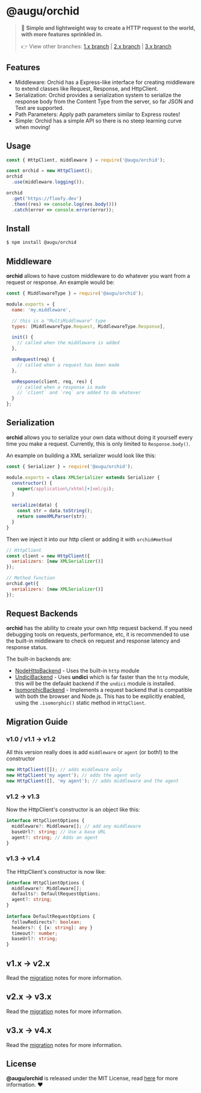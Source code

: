 # @augu/orchid
> 🛫 **Simple and lightweight way to create a HTTP request to the world, with more features sprinkled in.**
>
> 👉 View other branches: [1.x branch](https://github.com/auguwu/orchid/tree/1.x) | [2.x branch](https://github.com/auguwu/orchid/tree/2.x) | [3.x branch](https://github.com/auguwu/orchid/tree/3.x)

## Features
- Middleware: Orchid has a Express-like interface for creating middleware to extend classes like Request, Response, and HttpClient.
- Serialization: Orchid provides a serialization system to serialize the response body from the Content Type from the server, so far JSON and Text are supported.
- Path Parameters: Apply path parameters similar to Express routes!
- Simple: Orchid has a simple API so there is no steep learning curve when moving!

## Usage
```js
const { HttpClient, middleware } = require('@augu/orchid');

const orchid = new HttpClient();
orchid
  .use(middleware.logging());

orchid
  .get('https://floofy.dev')
  .then((res) => console.log(res.body()))
  .catch(error => console.error(error));
```

## Install
```sh
$ npm install @augu/orchid
```

## Middleware
**orchid** allows to have custom middleware to do whatever you want from a request or response. An example would be:

```js
const { MiddlewareType } = require('@augu/orchid');

module.exports = {
  name: 'my.middleware',

  // this is a "MultiMiddleware" type
  types: [MiddlewareType.Request, MiddlewareType.Response],

  init() {
    // called when the middleware is added
  },

  onRequest(req) {
    // called when a request has been made
  },

  onResponse(client, req, res) {
    // called when a response is made
    // `client` and `req` are added to do whatever
  }
};
```

## Serialization
**orchid** allows you to serialize your own data without doing it yourself every time you make a request. Currently, this is only limited
to `Response.body()`.

An example on building a XML serializer would look like this:

```js
const { Serializer } = require('@augu/orchid');

module.exports = class XMLSerializer extends Serializer {
  constructor() {
    super(/application\/xhtml[+]xml/gi);
  }

  serialize(data) {
    const str = data.toString();
    return someXMLParser(str);
  }
}
```

Then we inject it into our http client or adding it with `orchid#method`

```js
// HttpClient
const client = new HttpClient({
  serializers: [new XMLSerializer()]
});

// Method function
orchid.get({
  serializers: [new XMLSerializer()]
});
```

## Request Backends
**orchid** has the ability to create your own http request backend. If you need debugging tools on requests, performance, etc, it is recommended
to use the built-in middleware to check on request and response latency and response status.

The built-in backends are:

- [NodeHttpBackend](./src/backend/NodeHttpBackend.ts) - Uses the built-in `http` module
- [UndiciBackend](./src/backend/UndiciBackend.ts) - Uses **undici** which is far faster than the `http` module, this will be the defaukt
backend if the `undici` module is installed.
- [IsomorphicBackend](./src/backend/IsomorphicBackend.ts) - Implements a request backend that is compatible with both the browser and Node.js. This has to be explicitly enabled, using the `.isomorphic()` static method in `HttpClient`.

## Migration Guide
### v1.0 / v1.1 -> v1.2
All this version really does is add `middleware` or `agent` (or both!) to the constructor

```js
new HttpClient([]); // adds middleware only
new HttpClient('my agent'); // adds the agent only
new HttpClient([], 'my agent'); // adds middleware and the agent
```

### v1.2 -> v1.3
Now the HttpClient's constructor is an object like this:

```ts
interface HttpClientOptions {
  middleware?: Middleware[]; // add any middleware
  baseUrl?: string; // Use a base URL
  agent?: string; // Adds an agent
}
```

### v1.3 -> v1.4
The HttpClient's constructor is now like:

```ts
interface HttpClientOptions {
  middleware?: Middleware[];
  defaults?: DefaultRequestOptions;
  agent?: string;
}
    
interface DefaultRequestOptions {
  followRedirects?: boolean;
  headers?: { [x: string]: any }
  timeout?: number;
  baseUrl?: string;
}
```

## v1.x -> v2.x
Read the [migration](./migrating/v2.md) notes for more information.

## v2.x -> v3.x
Read the [migration](./migrating/v3.md) notes for more information.

## v3.x -> v4.x
Read the [migration](./migrating/v4.md) notes for more information.

## License
**@augu/orchid** is released under the MIT License, read [here](/LICENSE) for more information. :heart:
